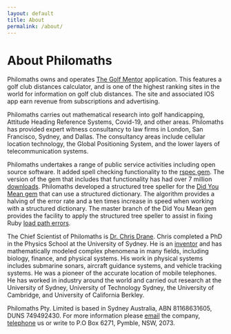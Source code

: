 ```yaml
---
layout: default
title: About
permalink: /about/
---
```

<h1>About Philomaths</h1>
<p>Philomaths owns and operates <a href="https://www.thegolfmentor.com/club_distance_calculator">The Golf Mentor</a> application. This features a golf club distances calculator, and is one of the highest ranking sites in the world for information on golf club distances. The site and associated IOS app earn revenue from subscriptions and advertising.</p>
<p>Philomaths carries out mathematical research into golf handicapping, Attitude Heading Reference Systems, Covid-19, and other areas. Philomaths has provided expert witness consultancy to law firms in London, San Francisco, Sydney, and Dallas. The consultancy areas include cellular location technology, the Global Positioning System, and the lower layers of telecommunication systems.</p>
<p>Philomaths undertakes a range of public service activities including open source software. It added spell checking functionality to the <a href="https://github.com/rspec/rspec-core/commit/cbd6d47051b2050fd8dbd0e3a3751b2364bc3842">rspec gem</a>. The version of the gem that includes that functionality has had over 7 million <a href="https://rubygems.org/gems/rspec-core/versions/3.9.1">downloads</a>. Philomaths developed a structured tree speller for the <a href="https://github.com/ruby/did_you_mean/pull/119">Did You Mean gem</a> that can use a structured dictionary. The algorithm provides a halving of the error rate and a ten times increase in speed when working with a structured dictionary. The master branch of the Did You Mean gem provides the facility to apply the structured tree speller to assist in fixing Ruby <a href="https://github.com/ruby/did_you_mean/pull/143">load path errors</a>.</p>
<p>The Chief Scientist of Philomaths is <a href="{{ site.baseurl }}/drane-cv/">Dr. Chris Drane</a>. Chris completed a PhD in the Physics School at the University of Sydney. He is an <a href="{{ site.baseurl }}/patents/">inventor</a> and has mathematically modeled complex phenomena in many fields, including biology, finance, and physical systems. His work in physical systems includes submarine sonars, aircraft guidance systems, and vehicle tracking systems. He was a pioneer of the accurate location of mobile telephones. He has worked in industry around the world and carried out research at the University of Sydney, University of Technology Sydney, the University of Cambridge, and University of California Berkley.</p>
<p>Philomaths Pty. Limited is based in Sydney Australia, ABN 81168631605, DUNS 749492430. For more information please <a href="mailto:support@philomaths.org">email</a> the company, <a href="tel:+61407400095">telephone</a> us or write to P.O Box 6271, Pymble, NSW, 2073.</p>
